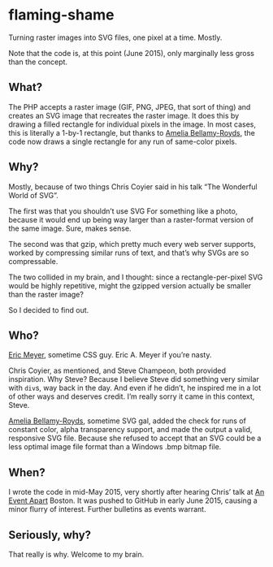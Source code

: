 # flaming-shame

Turning raster images into SVG files, one pixel at a time.  Mostly.

Note that the code is, at this point (June 2015), only marginally less gross than the concept.

## What?

The PHP accepts a raster image (GIF, PNG, JPEG, that sort of thing) and creates an SVG image that recreates the raster image.  It does this by drawing a filled rectangle for individual pixels in the image.  In most cases, this is literally a 1-by-1 rectangle, but thanks to [Amelia Bellamy-Royds](https://github.com/AmeliaBR/), the code now draws a single rectangle for any run of same-color pixels.

## Why?

Mostly, because of two things Chris Coyier said in his talk “The Wonderful World of SVG”.

The first was that you shouldn’t use SVG For something like a photo, because it would end up being way larger than a raster-format version of the same image.  Sure, makes sense.

The second was that gzip, which pretty much every web server supports, worked by compressing similar runs of text, and that’s why SVGs are so compressable.

The two collided in my brain, and I thought: since a rectangle-per-pixel SVG would be highly repetitive, might the gzipped version actually be smaller than the raster image?

So I decided to find out.

## Who?

[Eric Meyer](http://meyerweb.com/), sometime CSS guy.  Eric A. Meyer if you’re nasty.

Chris Coyier, as mentioned, and Steve Champeon, both provided inspiration.  Why Steve? Because I believe Steve did something very similar with `div`s, way back in the day.  And even if he didn’t, he inspired me in a lot of other ways and deserves credit.  I’m really sorry it came in this context, Steve.

[Amelia Bellamy-Royds](https://github.com/AmeliaBR/), sometime SVG gal, added the check for runs of constant color, alpha transparency support, and made the output a valid, responsive SVG file.  Because she refused to accept that an SVG could be a less optimal image file format than a Windows .bmp bitmap file.

## When?

I wrote the code in mid-May 2015, very shortly after hearing Chris’ talk at [An Event Apart](http://aneventapart.com/) Boston.  It was pushed to GitHub in early June 2015, causing a minor flurry of interest.  Further bulletins as events warrant.

## Seriously, why?

That really is why.  Welcome to my brain.
